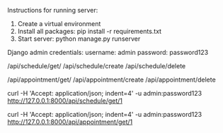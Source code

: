 

Instructions for running server:

1. Create a virtual environment
2. Install all packages: pip install -r requirements.txt
3. Start server: python manage.py runserver


Django admin credentials:
username: admin
password: password123

/api/schedule/get/<id>
/api/schedule/create
/api/schedule/delete

/api/appointment/get/<id>
/api/appointment/create
/api/appointment/delete


curl -H 'Accept: application/json; indent=4' -u admin:password123 http://127.0.0.1:8000/api/schedule/get/1


 curl -H 'Accept: application/json; indent=4' -u admin:password123 http://127.0.0.1:8000/api/appointment/get/1